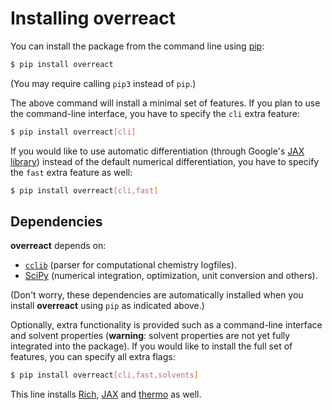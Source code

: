 # Installing **overreact**

You can install the package from the command line using
[pip](https://pip.pypa.io/en/stable/):

```bash
$ pip install overreact
```

(You may require calling `pip3` instead of `pip`.)

The above command will install a minimal set of features.
If you plan to use the command-line interface, you have to specify
the `cli` extra feature:

```bash
$ pip install overreact[cli]
```

If you would like to use automatic differentiation (through Google's [JAX library](https://github.com/google/jax)) instead of
the default numerical differentiation, you have to specify the
`fast` extra feature as well:

```bash
$ pip install overreact[cli,fast]
```

## Dependencies

**overreact** depends on:

-   [`cclib`](https://github.com/cclib/cclib/) (parser for computational
    chemistry logfiles).
-   [SciPy](https://github.com/scipy/scipy/) (numerical integration,
    optimization, unit conversion and others).

(Don't worry, these dependencies are automatically installed when you install
**overreact** using `pip` as indicated above.)

Optionally, extra functionality is provided such as a command-line interface
and solvent properties (**warning**: solvent properties are not yet fully integrated into the package).
If you would like to install the full set of features, you can specify all extra flags:

```bash
$ pip install overreact[cli,fast,solvents]
```

This line installs [Rich](https://github.com/willmcgugan/rich),
[JAX](https://github.com/google/jax) and
[thermo](https://github.com/CalebBell/thermo) as well.

<!-- Rich is used in the command-line interface, JAX helps speedup calculations,
and thermo is used to calculate the dynamic viscosity of solvents in the
context of the :doc:`tutorials/collins-kimball` for diffusion-limited
reactions. -->
